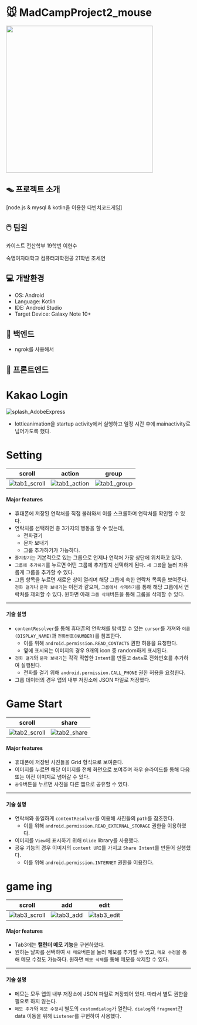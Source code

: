 # 🐭 MadCampProject2_mouse

<img src = "https://github.com/CampProject2/mouse/assets/135544903/1e7be2af-b497-4b83-a703-ff6765ef9c62" height ="400" weight = "400"/>

## 🪤 프로젝트 소개
[node.js & mysql & kotlin을 이용한 다빈치코드게임]

## 🖱️ 팀원
카이스트 전산학부 19학번 이현수

숙명여자대학교 컴퓨터과학전공 21학번 조세연

## 💻 개발환경
- OS: Android
- Language: Kotlin
- IDE: Android Studio
- Target Device: Galaxy Note 10+

## 📁 백엔드
- ngrok를 사용해서 








## 📁 프론트엔드

# Kakao Login
![splash_AdobeExpress](https://github.com/Gloveman/CampProject1/assets/135544903/66eb195b-e91c-4ed3-8980-72eb86474a97)

- lottieanimation을 startup activity에서 실행하고 일정 시간 후에 mainactivity로 넘어가도록 했다.

# Setting

|scroll|action|group|
|------|------|------|
|![tab1_scroll](https://github.com/Gloveman/CampProject1/assets/135544903/258962f8-d640-4417-b799-80ed2181efb1)|![tab1_action](https://github.com/Gloveman/CampProject1/assets/135544903/be5cac70-7851-4175-b1ed-051ac22306e4)|![tab1_group](https://github.com/Gloveman/CampProject1/assets/135544903/687a7f6c-3a70-4813-b29b-5909e94a3dfd)


#### Major features

- 휴대폰에 저장된 연락처를 직접 불러와서 이를 스크롤하며 연락처를 확인할 수 있다.
- 연락처를 선택하면 총 3가지의 행동을 할 수 있는데,
  - 전화걸기
  - 문자 보내기
  - 그룹 추가하기가 가능하다.
- ```즐겨찾기```는 기본적으로 있는 그룹으로 언제나 연락처 가장 상단에 위치하고 있다.
- ```그룹에 추가하기```를 누르면 어떤 그룹에 추가할지 선택하게 된다. ```새 그룹```을 눌러 자유롭게 그룹을 추가할 수 있다.
- 그룹 항목을 누르면 새로운 창이 열리며 해당 그룹에 속한 연락처 목록을 보여준다. ```전화 걸기```나 ```문자 보내기```는 이전과 같으며, ```그룹에서 삭제하기```를 통해 해당 그룹에서 연락처를 제외할 수 있다. 원하면 아래 ```그룹 삭제```버튼을 통해 그룹을 삭제할 수 있다.

* * * * 
#### 기술 설명

- ```contentResolver```를 통해 휴대폰의 연락처를 탐색할 수 있는 ```cursor```를 가져와 ```이름(DISPLAY_NAME)```과 ```전화번호(NUMBER)```를 참조한다.
  - 이를 위해 ```android.permission.READ_CONTACTS``` 권한 허용을 요청한다.
  - 옆에 표시되는 이미지의 경우 9개의 icon 중 random하게 표시된다. 
- ```전화 걸기```와 ```문자 보내기```는 각각 적합한 ```Intent```를 만들고 ```data```로 전화번호를 추가하여 실행된다.
  - 전화를 걸기 위해 ```android.permission.CALL_PHONE``` 권한 허용을 요청한다.
- 그룹 데이터의 경우 앱의 내부 저장소에 JSON 파일로 저장했다. 

# Game Start
|scroll|share|
|------|------|
![tab2_scroll](https://github.com/Gloveman/CampProject1/assets/135544903/b82532cb-f311-41e4-a6bf-7d04d6ba2865)|![tab2_share](https://github.com/Gloveman/CampProject1/assets/135544903/74660b38-09ab-4c7b-981d-2ff67281c451)|


#### Major features
- 휴대폰에 저장된 사진들을 Grid 형식으로 보여준다.
- 이미지를 누르면 해당 이미지를 전체 화면으로 보여주며 좌우 슬라이드를 통해 다음 또는 이전 이미지로 넘어갈 수 있다.
- ```공유```버튼을 누르면 사진을 다른 앱으로 공유할 수 있다.

* * * * 
#### 기술 설명
- 연락처와 동일하게 ```contentResolver```를 이용해 사진들의 ```path```를 참조한다.
  - 이를 위해 ```android.permission.READ_EXTERNAL_STORAGE``` 권한을 이용하였다.
- 이미지를 ```View```에 표시하기 위해 ```Glide``` library를 사용했다.
- 공유 기능의 경우 이미지의 ```content URI```를 가지고  ```Share Intent```를 만들어 실행했다.
  - 이를 위해 ```android.permission.INTERNET``` 권한을 이용한다.
    
# game ing
|scroll|add|edit|
|------|------|------|
|![tab3_scroll](https://github.com/Gloveman/CampProject1/assets/135544903/f6efd06d-4ae5-433b-ab24-1406f5e6f855)|![tab3_add](https://github.com/Gloveman/CampProject1/assets/135544903/6aaa9fbb-828d-409c-81a6-ccf20df674e3)|![tab3_edit](https://github.com/Gloveman/CampProject1/assets/135544903/d4009b0f-d414-4aa0-aba5-a6a2f931a5b8)|

#### Major features
- Tab3에는 **캘린더 메모 기능**을 구현하였다.
- 원하는 날짜를 선택하여 ```새 메모```버튼을 눌러 메모를 추가할 수 있고, ```메모 수정```을 통해 메모 수정도 가능하다. 원하면 ```메모 삭제```를 통해 메모를 삭제할 수 있다.

* * * * 
#### 기술 설명
- 메모는 모두 앱의 내부 저장소에 JSON 파일로 저장되어 있다. 따라서 별도 권한을 필요로 하지 않는다.
- ```메모 추가```와 ```메모 수정```시 별도의 ```customdialog```가 열린다. ```dialog```와 ```fragment```간 data 이동을 위해 ```Listener```를 구현하여 사용했다.
